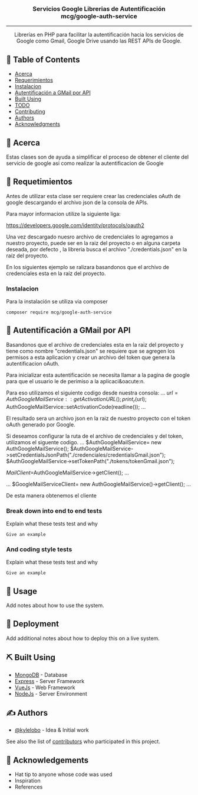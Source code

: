 <!-- <p align="center">
  <a href="" rel="noopener">
 <img width=200px height=200px src="https://i.imgur.com/6wj0hh6.jpg" alt="Project logo"></a>
</p> -->

<h3 align="center">Servicios Google Librerias de Autentificación <br>mcg/google-auth-service</h3>

<div align="center">

<!-- [![Status](https://img.shields.io/badge/status-active-success.svg)]()
[![GitHub Issues](https://img.shields.io/github/issues/kylelobo/The-Documentation-Compendium.svg)](https://github.com/kylelobo/The-Documentation-Compendium/issues)
[![GitHub Pull Requests](https://img.shields.io/github/issues-pr/kylelobo/The-Documentation-Compendium.svg)](https://github.com/kylelobo/The-Documentation-Compendium/pulls)
[![License](https://img.shields.io/badge/license-MIT-blue.svg)](/LICENSE) -->

</div>

---

<p align="center"> Librer&iacute;as en PHP para facilitar la autentificaci&oacute;n hacia los servicios de Google como Gmail, Google  Drive usando las REST APIs de Google.
    <br> 
</p>

## 📝 Table of Contents

- [Acerca](#about)
- [Requerimientos](#Requerimientos)
- [Instalacion](#install)
- [Autentificaci&oacute;n a GMail por API](#usageMail)
- [Built Using](#built_using)
- [TODO](../TODO.md)
- [Contributing](../CONTRIBUTING.md)
- [Authors](#authors)
- [Acknowledgments](#acknowledgement)

## 🧐 Acerca <a name = "about"></a>

Estas clases son de ayuda a simplificar el proceso de obtener el cliente del servicio de google asi como realizar la 
autentificacion de Google

## 🏁 Requetimientos <a name = "Requerimientos"></a>

Antes de utilizar esta clase ser requiere crear las credenciales oAuth de google descargando el archivo json de la consola de APIs.

Para mayor informacion utilize la siguiente liga:

<a href="https://developers.google.com/identity/protocols/oauth2">https://developers.google.com/identity/protocols/oauth2</a>

Una vez descargado nuesro archivo de credenciales lo agregamos a nuestro proyecto, puede ser en la raiz del proyecto o en alguna 
carpeta deseada, por defecto , la libreria busca el archivo "./credentials.json" en la ra&iacute;z del proyecto.

En los siguientes ejemplo se ralizara basandonos que el archivo de credenciales esta en la ra&iacute;z del proyecto.

### Instalacion <a name = "install"></a>

Para la instalaci&oacute;n se utiliza via composer

```
composer require mcg/google-auth-service

```

## 🔧 Autentificaci&oacute;n a GMail por API <a name = "usageMail"></a>

Basandonos que el archivo de credenciales esta en la raiz del proyecto y tiene como nombre "credentials.json" se requiere que se agregen los permisos a esta aplicacion y crear un archivo del token que genera la autentificacion oAuth.

Para inicializar esta autentificaci&oacute;n se necesita llamar a la pagina de google para que el usuario le de perimiso a la aplicaci&oacute:n.

Para eso utilizamos el siguiente codigo desde nuestra consola:
...
  $url=AuthGoogleMailService::getActivationURL();
  print_r($url);
  AuthGoogleMailService::setActivationCode(readline());
...

El resultado sera un archivo json en la raiz de nuestro proyecto con el token oAuth generado por Google.

Si deseamos configurar la ruta de el archivo de credenciales y del token, utilizamos el siguente codigo.
...
$AuthGoogleMailService= new AuthGoogleMailService();
$AuthGoogleMailService->setCredentialsJsonPath("./credenciales/credentialsGmail.json");
$AuthGoogleMailService->setTokenPath("./tokens/tokenGmail.json");

$MailClient=$AuthGoogleMailService->getClient();
...

...
 $GoogleMailServiceClient= new AuthGoogleMailService()->getClient();
...

De esta manera obtenemos el cliente 

### Break down into end to end tests

Explain what these tests test and why

```
Give an example
```

### And coding style tests

Explain what these tests test and why

```
Give an example
```

## 🎈 Usage <a name="usage"></a>

Add notes about how to use the system.

## 🚀 Deployment <a name = "deployment"></a>

Add additional notes about how to deploy this on a live system.

## ⛏️ Built Using <a name = "built_using"></a>

- [MongoDB](https://www.mongodb.com/) - Database
- [Express](https://expressjs.com/) - Server Framework
- [VueJs](https://vuejs.org/) - Web Framework
- [NodeJs](https://nodejs.org/en/) - Server Environment

## ✍️ Authors <a name = "authors"></a>

- [@kylelobo](https://github.com/kylelobo) - Idea & Initial work

See also the list of [contributors](https://github.com/kylelobo/The-Documentation-Compendium/contributors) who participated in this project.

## 🎉 Acknowledgements <a name = "acknowledgement"></a>

- Hat tip to anyone whose code was used
- Inspiration
- References
